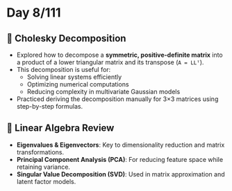 # Day 8/111 

## 🔸 Cholesky Decomposition
- Explored how to decompose a **symmetric, positive-definite matrix** into a product of a lower triangular matrix and its transpose (`A = LLᵀ`).
- This decomposition is useful for:
  - Solving linear systems efficiently
  - Optimizing numerical computations
  - Reducing complexity in multivariate Gaussian models
- Practiced deriving the decomposition manually for 3×3 matrices using step-by-step formulas.

## 🔸 Linear Algebra Review
- **Eigenvalues & Eigenvectors**: Key to dimensionality reduction and matrix transformations.
- **Principal Component Analysis (PCA)**: For reducing feature space while retaining variance.
- **Singular Value Decomposition (SVD)**: Used in matrix approximation and latent factor models.

